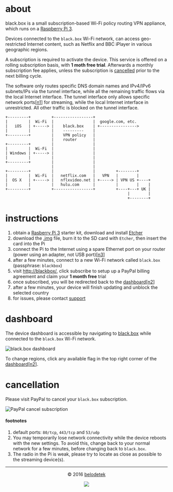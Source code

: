 # about
black.box is a small subscription-based Wi-Fi policy routing VPN appliance, which runs on a [Raspberry Pi 3](https://en.wikipedia.org/wiki/Raspberry_Pi).

Devices connected to the `black.box` Wi-Fi network, can access geo-restricted Internet content, such as Netflix and BBC iPlayer in various geographic regions.

A subscription is required to activate the device. This service is offered on a rolling subscription basis, with **1 moth free trial**. Afterwards a monthly subscription fee applies, unless the subscription is [cancelled](#cancellation) prior to the next billing cycle.

The software only routes specific DNS domain names and IPv4/IPv6 subnets/IPs via the tunnel interface, while all the remaining traffic flows via the local Internet interface. The tunnel interface only allows specific network ports[[n1](#footnotes)] for streaming, while the local Internet interface in unrestricted. All other traffic is blocked on the tunnel interface.

```
+---------+         +-----------------+
|         |  Wi-Fi  |                 |  google.com, etc.
|   iOS   | +-----> |    black.box    | +---------------->
|         |         |    ---------    |
+---------+         |    VPN policy   |
                    |    router       |
+---------+         |                 |
|         |  Wi-Fi  |                 |
| Windows | +-----> |                 |
|         |         |                 |
+---------+         |                 |
                    |                 |
+---------+         |                 |         +--------+
|         |  Wi-Fi  |   netflix.com   |   VPN   |        |
|  OS X   | +-----> |   nflxvideo.net | +-----> | VPN US +----+
|         |         |   hulu.com      |         |        |    |
+---------+         +-----------------+         +----+---+ UK |
                                                     |        |
                                                     +--------+
```

# instructions
1. obtain a [Rasberry Pi 3](https://www.amazon.co.uk/Raspberry-Pi-Official-Desktop-Starter/dp/B01CI5879A) starter kit, download and install [Etcher](http://www.etcher.io/)
2. download the [.img](https://s3.eu-central-1.amazonaws.com/belodetech/resin-rpi3-1.16.0-2.3.0-46c05b958e51.img) file, burn it to the SD card with `Etcher`, then insert the card into the Pi
3. connect the Pi to the Internet using a spare Ethernet port on your router (power using an adapter, not USB port)[[n3](#footnotes)]
5. after a few minutes, connect to a new Wi-Fi network called `black.box` (passphrase: `blackbox`)
6. visit [http://blackbox/](http://blackbox/), click subscribe to setup up a PayPal billing agreement and claim your **1 month free** trial
7. once subscribed, you will be redirected back to the [dashboard](#dashboard)[[n2](#footnotes)]
8. after a few minutes, your device will finish updating and unblock the selected country
9. for issues, please contact [support](mailto:blackbox@belodedenko.me)

# dashboard
The device dashboard is accessible by navigating to [black.box](http://blackbox/) while connected to the `black.box` Wi-Fi network.

![black.box dashboard](https://raw.githubusercontent.com/ab77/black.box/master/images/dashboard.png)

To change regions, click any available flag in the top right corner of the [dashboard](#dashboard)[[n2](#footnotes)].

# cancellation
Please visit PayPal to cancel your `black.box` subscription.

![PayPal cancel subscription](https://raw.githubusercontent.com/ab77/black.box/master/images/paypal.png)

#### footnotes
1. default ports: `80/tcp`, `443/tcp` and `53/udp`
2. You may temporarily lose network connectivity while the device reboots with the new settings. To avoid this, change back to your normal network for a few minutes, before changing back to `black.box`.
3. The radio in the Pi is weak, please try to locate as close as possible to the streaming device(s).

<hr>
<p align="center">&copy; 2016 <a href="http://ab77.github.io/">belodetek</a></p>
<p align="center"><a href="http://anton.belodedenko.me/"><img src="https://avatars2.githubusercontent.com/u/2033996?v=3&s=50"></a></p>

